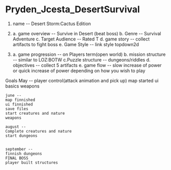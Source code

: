 # Pryden_Jcesta_DesertSurvival



1. name -- Desert Storm:Cactus Edition
2. 
    a. game overview -- Survive in Desert (beat boss)
    b. Genre -- Survival Adventure
    c. Target Audience -- Rated T
    d. game story -- collect artifacts to fight boss
    e. Game Style -- link style topdown2d

3. 
    a. game progression -- on Players term(open world) 
    b. mission structure -- similar to LOZ:BOTW
    c.Puzzle structure -- dungeons/riddles
    d. objectives -- collect 5 artifacts
    e. game flow -- slow increase of power or quick increase of power depending on how you wish to play



Goals
    May -- 
    player control(attack animation and pick up) 
    map started
    ui basics
    weapons

    june -- 
    map finnished
    ui finnished 
    save files
    start creatures and nature
    weapons

    august -- 
    Complete creatures and nature
    start dungeons


    september --
    finnish dungeons
    FINAL BOSS
    player built structures

    





